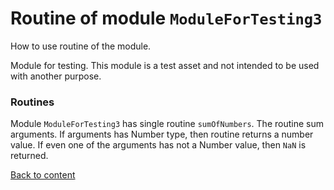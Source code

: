 # Routine of module `ModuleForTesting3`

How to use routine of the module.

Module for testing. This module is a test asset and not intended to be used with another purpose.

### Routines

Module `ModuleForTesting3` has single routine `sumOfNumbers`. The routine sum arguments. If arguments has Number type, then routine returns a number value. If even one of the arguments has not a Number value, then `NaN` is returned.

[Back to content](./README.md#Tutorials)
